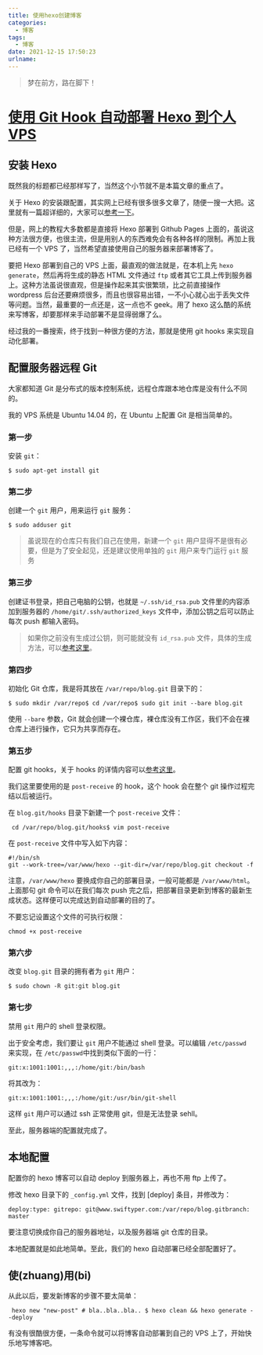 ```yaml
---
title: 使用hexo创建博客
categories:
  - 博客
tags:
  - 博客
date: 2021-12-15 17:50:23
urlname:
---
```


> 梦在前方，路在脚下！

# [使用 Git Hook 自动部署 Hexo 到个人 VPS](https://www.cnblogs.com/navysummer/p/9842065.html)

## 安装 Hexo

既然我的标题都已经那样写了，当然这个小节就不是本篇文章的重点了。

关于 Hexo 的安装跟配置，其实网上已经有很多很多文章了，随便一搜一大把。这里就有一篇超详细的，大家可以[参考一下](http://ibruce.info/2013/11/22/hexo-your-blog/)。

但是，网上的教程大多数都是直接将 Hexo 部署到 Github Pages 上面的，虽说这种方法很方便，也很主流，但是用别人的东西难免会有各种各样的限制。再加上我已经有一个 VPS 了，当然希望直接使用自己的服务器来部署博客了。

要把 Hexo 部署到自己的 VPS 上面，最直观的做法就是，在本机上先 `hexo generate`，然后再将生成的静态 HTML 文件通过 `ftp` 或者其它工具上传到服务器上。这种方法虽说很直观，但是操作起来其实很繁琐，比之前直接操作 wordpress 后台还要麻烦很多，而且也很容易出错，一不小心就心出于丢失文件等问题。当然，最重要的一点还是，这一点也不 geek。用了 hexo 这么酷的系统来写博客，却要那样来手动部署不是显得弱爆了么。

经过我的一番搜索，终于找到一种很方便的方法，那就是使用 git hooks 来实现自动化部署。

## 配置服务器远程 Git

大家都知道 Git 是分布式的版本控制系统，远程仓库跟本地仓库是没有什么不同的。

我的 VPS 系统是 Ubuntu 14.04 的，在 Ubuntu 上配置 Git 是相当简单的。

### 第一步

安装 `git`：

```shell
$ sudo apt-get install git
```

### 第二步

创建一个 `git` 用户，用来运行 `git` 服务：

```shell
$ sudo adduser git
```



> 虽说现在的仓库只有我们自己在使用，新建一个 `git` 用户显得不是很有必要，但是为了安全起见，还是建议使用单独的 `git` 用户来专门运行 `git` 服务

### 第三步

创建证书登录，把自己电脑的公钥，也就是 `~/.ssh/id_rsa.pub` 文件里的内容添加到服务器的 `/home/git/.ssh/authorized_keys` 文件中，添加公钥之后可以防止每次 push 都输入密码。

> 如果你之前没有生成过公钥，则可能就没有 `id_rsa.pub` 文件，具体的生成方法，可以[参考这里](https://help.github.com/articles/generating-a-new-ssh-key-and-adding-it-to-the-ssh-agent/)。

### 第四步

初始化 Git 仓库，我是将其放在 `/var/repo/blog.git` 目录下的：

```shell
$ sudo mkdir /var/repo$ cd /var/repo$ sudo git init --bare blog.git
```

使用 `--bare` 参数，Git 就会创建一个裸仓库，裸仓库没有工作区，我们不会在裸仓库上进行操作，它只为共享而存在。

### 第五步

配置 git hooks，关于 hooks 的详情内容可以[参考这里](https://git-scm.com/book/zh/v2/自定义-Git-Git-钩子)。

我们这里要使用的是 `post-receive` 的 hook，这个 hook 会在整个 git 操作过程完结以后被运行。

在 `blog.git/hooks` 目录下新建一个 `post-receive` 文件：

```shell
 cd /var/repo/blog.git/hooks$ vim post-receive
```

在 `post-receive` 文件中写入如下内容：

```shell
#!/bin/sh
git --work-tree=/var/www/hexo --git-dir=/var/repo/blog.git checkout -f
```

注意，`/var/www/hexo` 要换成你自己的部署目录，一般可能都是 `/var/www/html`。上面那句 git 命令可以在我们每次 push 完之后，把部署目录更新到博客的最新生成状态。这样便可以完成达到自动部署的目的了。

不要忘记设置这个文件的可执行权限：

```shell
chmod +x post-receive
```

 

### 第六步

改变 `blog.git` 目录的拥有者为 `git` 用户：

```shell
$ sudo chown -R git:git blog.git
```

### 第七步

禁用 `git` 用户的 shell 登录权限。

出于安全考虑，我们要让 `git` 用户不能通过 shell 登录。可以编辑 `/etc/passwd` 来实现，在 `/etc/passwd`中找到类似下面的一行：

```shell
git:x:1001:1001:,,,:/home/git:/bin/bash
```

将其改为：

```shell
git:x:1001:1001:,,,:/home/git:/usr/bin/git-shell
```

这样 `git` 用户可以通过 ssh 正常使用 git，但是无法登录 sehll。

至此，服务器端的配置就完成了。

## 本地配置

配置你的 hexo 博客可以自动 deploy 到服务器上，再也不用 ftp 上传了。

修改 hexo 目录下的 `_config.yml` 文件，找到 [deploy] 条目，并修改为：

```shell
deploy:type: gitrepo: git@www.swiftyper.com:/var/repo/blog.gitbranch: master
```

要注意切换成你自己的服务器地址，以及服务器端 git 仓库的目录。

本地配置就是如此地简单。至此，我们的 hexo 自动部署已经全部配置好了。

## 使(zhuang)用(bi)

从此以后，要发新博客的步骤不要太简单：

```shell
 hexo new "new-post" # bla..bla..bla.. $ hexo clean && hexo generate --deploy
```

有没有很酷很方便，一条命令就可以将博客自动部署到自己的 VPS 上了，开始快乐地写博客吧。

 